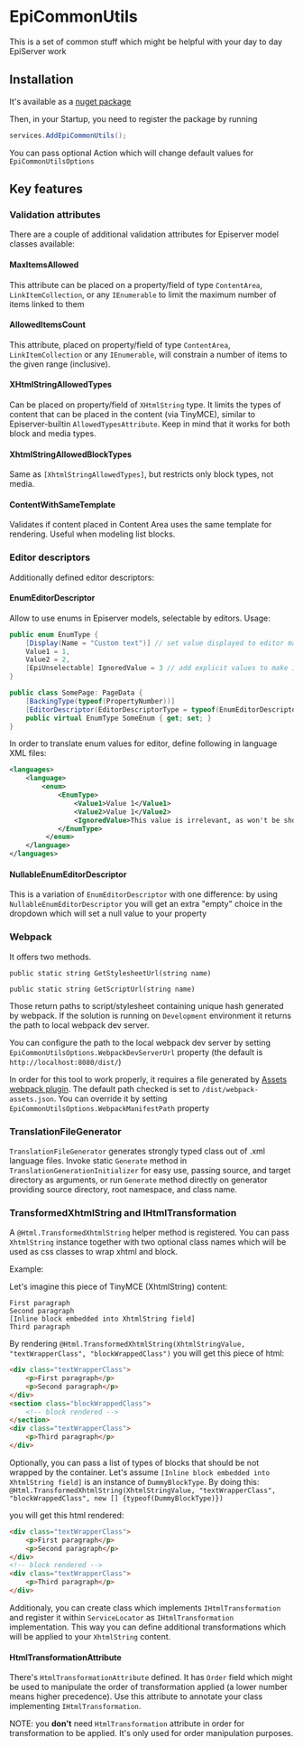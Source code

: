 # EpiCommonUtils

This is a set of common stuff which might be helpful with your day to day EpiServer work

## Installation

It's available as a [nuget package](https://www.nuget.org/packages/Forte.EpiCommonUtils/)

Then, in your Startup, you need to register the package by running

```c#
services.AddEpiCommonUtils();
```

You can pass optional Action which will change default values for `EpiCommonUtilsOptions` 
## Key features

### Validation attributes
There are a couple of additional validation attributes for Episerver model classes available:

#### MaxItemsAllowed

This attribute can be placed on a property/field of type `ContentArea`, `LinkItemCollection`, or any `IEnumerable` to limit the maximum number of items linked to them

#### AllowedItemsCount
This attribute, placed on property/field of type `ContentArea`, `LinkItemCollection` or any `IEnumerable`, will constrain a number of items to the given range (inclusive).

#### XHtmlStringAllowedTypes

Can be placed on property/field of `XHtmlString` type. It limits the types of content that can be placed in the content (via TinyMCE), similar to Episerver-builtin `AllowedTypesAttribute`. Keep in mind that it works for both block and media types.

#### XhtmlStringAllowedBlockTypes

Same as `[XhtmlStringAllowedTypes]`, but restricts only block types, not media.

#### ContentWithSameTemplate

Validates if content placed in Content Area uses the same template for rendering. Useful when modeling list blocks.

### Editor descriptors

Additionally defined editor descriptors:

#### EnumEditorDescriptor
Allow to use enums in Episerver models, selectable by editors. Usage:

```cs
public enum EnumType {
    [Display(Name = "Custom text")] // set value displayed to editor manually (if you don't want to use translations)
    Value1 = 1,
    Value2 = 2,
    [EpiUnselectable] IgnoredValue = 3 // add explicit values to make it less fragile for refactoring
}

public class SomePage: PageData {
    [BackingType(typeof(PropertyNumber))]
    [EditorDescriptor(EditorDescriptorType = typeof(EnumEditorDescriptor<EnumType>))]
    public virtual EnumType SomeEnum { get; set; }
}
```
In order to translate enum values for editor, define following in language XML files:
```xml
<languages>
    <language>
        <enum>
            <EnumType>
                <Value1>Value 1</Value1>
                <Value2>Value 1</Value2>
                <IgnoredValue>This value is irrelevant, as won't be shown to editors</IgnoredValue>
            </EnumType>
         </enum>
    </language>
</languages>
```

#### NullableEnumEditorDescriptor

This is a variation of `EnumEditorDescriptor` with one difference: by using `NullableEnumEditorDescriptor` you will get an extra "empty" choice in the dropdown which will set a null value to your property

### Webpack

It offers two methods. 

`public static string GetStylesheetUrl(string name)`


`public static string GetScriptUrl(string name)`

Those return paths to script/stylesheet containing unique hash generated by webpack. If the solution is running on `Development` environment it returns the path to local webpack dev server.

You can configure the path to the local webpack dev server by setting `EpiCommonUtilsOptions.WebpackDevServerUrl` property (the default is `http://localhost:8080/dist/`)

In order for this tool to work properly, it requires a file generated by [Assets webpack plugin](https://www.npmjs.com/package/assets-webpack-plugin). The default path checked is set to `/dist/webpack-assets.json`. 
You can override it by setting `EpiCommonUtilsOptions.WebpackManifestPath` property 

### TranslationFileGenerator

`TranslationFileGenerator` generates strongly typed class out of .xml language files. Invoke static `Generate` method in `TranslationGenerationInitializer` for easy use, passing source, and target directory as arguments, or run `Generate` method directly on generator providing source directory, root namespace, and class name.

### TransformedXhtmlString and IHtmlTransformation

A `@Html.TransformedXhtmlString` helper method is registered. You can pass `XhtmlString` instance together with two optional class names which will be used as css classes to wrap xhtml and block.

Example:

Let's imagine this piece of TinyMCE (XhtmlString) content:

```
First paragraph
Second paragraph
[Inline block embedded into XhtmlString field]
Third paragraph
```

By rendering `@Html.TransformedXhtmlString(XhtmlStringValue, "textWrapperClass", "blockWrappedClass")` you will get this piece of html:

```html
<div class="textWrapperClass">
    <p>First paragraph</p>
    <p>Second paragraph</p>
</div>
<section class="blockWrappedClass">
    <!-- block rendered -->
</section>
<div class="textWrapperClass">
    <p>Third paragraph</p>
</div>
```

Optionally, you can pass a list of types of blocks that should be not wrapped by the container. 
Let's assume  `[Inline block embedded into XhtmlString field]` is an instance of `DummyBlockType`. 
By doing this:
`@Html.TransformedXhtmlString(XhtmlStringValue, "textWrapperClass", "blockWrappedClass", new [] {typeof(DummyBlockType)})`

you will get this html rendered:
```html
<div class="textWrapperClass">
    <p>First paragraph</p>
    <p>Second paragraph</p>
</div>
<!-- block rendered -->
<div class="textWrapperClass">
    <p>Third paragraph</p>
</div>
```

Additionaly, you can create class which implements `IHtmlTransformation` and register it within `ServiceLocator` as `IHtmlTransformation` implementation. 
This way you can define additional transformations which will be applied to your `XhtmlString` content.

#### HtmlTransformationAttribute

There's `HtmlTransformationAttribute` defined. It has `Order` field which might be used to manipulate the order of transformation applied (a lower number means higher precedence).
Use this attribute to annotate your class implementing `IHtmlTransformation`.

NOTE: you **don't** need `HtmlTransformation` attribute in order for transformation to be applied. It's only used for order manipulation purposes. 
